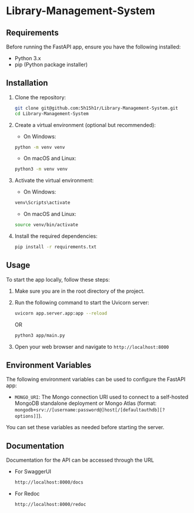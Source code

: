 # Library-Management-System


## Requirements

Before running the FastAPI app, ensure you have the following installed:

- Python 3.x
- pip (Python package installer)

## Installation

1. Clone the repository:

    ```bash
    git clone git@github.com:5h15h1r/Library-Management-System.git
    cd Library-Management-System
    ```

2. Create a virtual environment (optional but recommended):
    
    - On Windows:
    ```bash
    python -m venv venv
    ```
    
    - On macOS and Linux:
    ```bash
    python3 -m venv venv
    ```

3. Activate the virtual environment:

    - On Windows:

    ```bash
    venv\Scripts\activate
    ```

    - On macOS and Linux:

    ```bash
    source venv/bin/activate
    ```

4. Install the required dependencies:

    ```bash
    pip install -r requirements.txt
    ```

## Usage

To start the app locally, follow these steps:

1. Make sure you are in the root directory of the project.

2. Run the following command to start the Uvicorn server:

    ```bash
    uvicorn app.server.app:app --reload
    ```
    OR
    ```bash
    python3 app/main.py
    ```
    

3. Open your web browser and navigate to `http://localhost:8000`

## Environment Variables

The following environment variables can be used to configure the FastAPI app:

- `MONGO_URI`: The Mongo connection URI used to connect to a self-hosted MongoDB standalone deployment or Mongo Atlas (format: `mongodb+srv://[username:password@]host[/[defaultauthdb][?options]]`).


You can set these variables as needed before starting the server.

## Documentation
Documentation for the API can be accessed through the URL

- For SwaggerUI
    ```bash
    http://localhost:8000/docs
    ```
- For Redoc
    ```bash
    http://localhost:8000/redoc
    ```